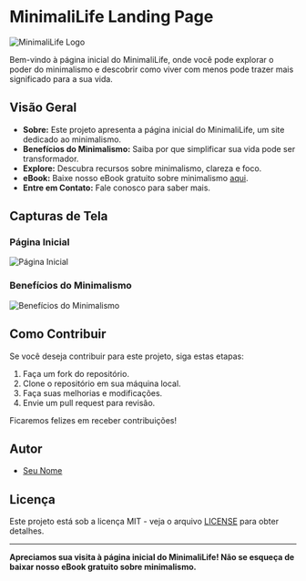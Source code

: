 # MinimaliLife Landing Page

![MinimaliLife Logo](img/logo.png)

Bem-vindo à página inicial do MinimaliLife, onde você pode explorar o poder do minimalismo e descobrir como viver com menos pode trazer mais significado para a sua vida.

## Visão Geral

- **Sobre:** Este projeto apresenta a página inicial do MinimaliLife, um site dedicado ao minimalismo.
- **Benefícios do Minimalismo:** Saiba por que simplificar sua vida pode ser transformador.
- **Explore:** Descubra recursos sobre minimalismo, clareza e foco.
- **eBook:** Baixe nosso eBook gratuito sobre minimalismo [aqui](link-para-o-ebook).
- **Entre em Contato:** Fale conosco para saber mais.

## Capturas de Tela

### Página Inicial
![Página Inicial](img/home.png)

### Benefícios do Minimalismo
![Benefícios do Minimalismo](img/benefits.png)

## Como Contribuir

Se você deseja contribuir para este projeto, siga estas etapas:

1. Faça um fork do repositório.
2. Clone o repositório em sua máquina local.
3. Faça suas melhorias e modificações.
4. Envie um pull request para revisão.

Ficaremos felizes em receber contribuições!

## Autor

- [Seu Nome](https://github.com/seu-username)

## Licença

Este projeto está sob a licença MIT - veja o arquivo [LICENSE](LICENSE) para obter detalhes.

---

**Apreciamos sua visita à página inicial do MinimaliLife! Não se esqueça de baixar nosso eBook gratuito sobre minimalismo.**

